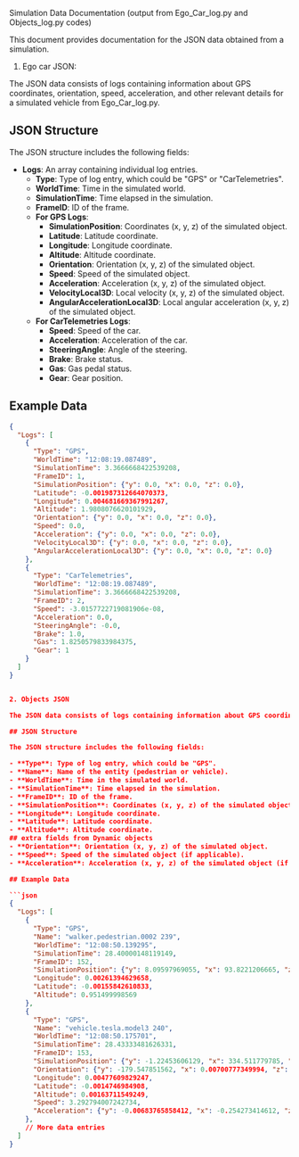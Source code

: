 Simulation Data Documentation (output from Ego_Car_log.py and Objects_log.py codes)

This document provides documentation for the JSON data obtained from a simulation.

1. Ego car JSON:

The JSON data consists of logs containing information about GPS coordinates, orientation, speed, acceleration, and other relevant details for a simulated vehicle from Ego_Car_log.py.

## JSON Structure

The JSON structure includes the following fields:

- **Logs**: An array containing individual log entries.
  - **Type**: Type of log entry, which could be "GPS" or "CarTelemetries".
  - **WorldTime**: Time in the simulated world.
  - **SimulationTime**: Time elapsed in the simulation.
  - **FrameID**: ID of the frame.
  - **For GPS Logs**:
    - **SimulationPosition**: Coordinates (x, y, z) of the simulated object.
    - **Latitude**: Latitude coordinate.
    - **Longitude**: Longitude coordinate.
    - **Altitude**: Altitude coordinate.
    - **Orientation**: Orientation (x, y, z) of the simulated object.
    - **Speed**: Speed of the simulated object.
    - **Acceleration**: Acceleration (x, y, z) of the simulated object.
    - **VelocityLocal3D**: Local velocity (x, y, z) of the simulated object.
    - **AngularAccelerationLocal3D**: Local angular acceleration (x, y, z) of the simulated object.
  - **For CarTelemetries Logs**:
    - **Speed**: Speed of the car.
    - **Acceleration**: Acceleration of the car.
    - **SteeringAngle**: Angle of the steering.
    - **Brake**: Brake status.
    - **Gas**: Gas pedal status.
    - **Gear**: Gear position.

## Example Data

```json
{
  "Logs": [
    {
      "Type": "GPS",
      "WorldTime": "12:08:19.087489",
      "SimulationTime": 3.3666668422539208,
      "FrameID": 1,
      "SimulationPosition": {"y": 0.0, "x": 0.0, "z": 0.0},
      "Latitude": -0.001987312664070373,
      "Longitude": 0.004681669367991267,
      "Altitude": 1.9808076620101929,
      "Orientation": {"y": 0.0, "x": 0.0, "z": 0.0},
      "Speed": 0.0,
      "Acceleration": {"y": 0.0, "x": 0.0, "z": 0.0},
      "VelocityLocal3D": {"y": 0.0, "x": 0.0, "z": 0.0},
      "AngularAccelerationLocal3D": {"y": 0.0, "x": 0.0, "z": 0.0}
    },
    {
      "Type": "CarTelemetries",
      "WorldTime": "12:08:19.087489",
      "SimulationTime": 3.3666668422539208,
      "FrameID": 2,
      "Speed": -3.0157722719081906e-08,
      "Acceleration": 0.0,
      "SteeringAngle": -0.0,
      "Brake": 1.0,
      "Gas": 1.8250579833984375,
      "Gear": 1
    }
  ]
}


2. Objects JSON

The JSON data consists of logs containing information about GPS coordinates, orientation, speed, acceleration, and other relevant details for pedestrians, vehicles, and static objects in the simulated environment that we generated from Objects_log.py.

## JSON Structure

The JSON structure includes the following fields:

- **Type**: Type of log entry, which could be "GPS".
- **Name**: Name of the entity (pedestrian or vehicle).
- **WorldTime**: Time in the simulated world.
- **SimulationTime**: Time elapsed in the simulation.
- **FrameID**: ID of the frame.
- **SimulationPosition**: Coordinates (x, y, z) of the simulated object.
- **Longitude**: Longitude coordinate.
- **Latitude**: Latitude coordinate.
- **Altitude**: Altitude coordinate.
## extra fields from Dynamic objects
- **Orientation**: Orientation (x, y, z) of the simulated object.
- **Speed**: Speed of the simulated object (if applicable).
- **Acceleration**: Acceleration (x, y, z) of the simulated object (if applicable).

## Example Data

```json
{
  "Logs": [
    {
      "Type": "GPS",
      "Name": "walker.pedestrian.0002 239",
      "WorldTime": "12:08:50.139295",
      "SimulationTime": 28.40000148119149,
      "FrameID": 152,
      "SimulationPosition": {"y": 8.09597969055, "x": 93.8221206665, "z": 0.951499998569},
      "Longitude": 0.00261394629658,
      "Latitude": -0.00155842610833,
      "Altitude": 0.951499998569
    },
    {
      "Type": "GPS",
      "Name": "vehicle.tesla.model3 240",
      "WorldTime": "12:08:50.175701",
      "SimulationTime": 28.43333481626331,
      "FrameID": 153,
      "SimulationPosition": {"y": -1.22453606129, "x": 334.511779785, "z": 0.00163711549249},
      "Orientation": {"y": -179.547851562, "x": 0.00700777349994, "z": -0.000335693301167},
      "Longitude": 0.00477609829247,
      "Latitude": -0.0014746984908,
      "Altitude": 0.00163711549249,
      "Speed": 3.292794007242734,
      "Acceleration": {"y": -0.00683765858412, "x": -0.254273414612, "z": 3.81469726562e-06}
    },
    // More data entries
  ]
}
